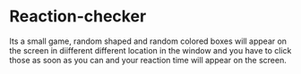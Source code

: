 # Reaction-checker
Its a small game, random shaped and random colored boxes will appear on the screen in diifferent different location in the window and you have to click those as soon as you can and your reaction time will appear on the screen.
